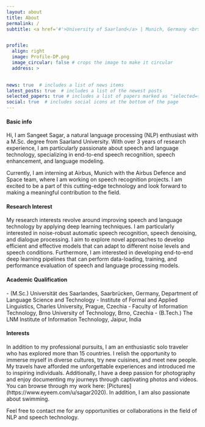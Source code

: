 ```yaml
---
layout: about
title: About
permalink: /
subtitle: <a href='#'>University of Saarland</a> | Munich, Germany <br> Email- <b> sangeetsagar2020[at]gmail[dot]com


profile:
  align: right
  image: Profile-DP.png
  image_circular: false # crops the image to make it circular
  address: >
    

news: true  # includes a list of news items
latest_posts: true  # includes a list of the newest posts
selected_papers: true # includes a list of papers marked as "selected={true}"
social: true  # includes social icons at the bottom of the page
---
```

<h4> Basic info </h4>
Hi, I am Sangeet Sagar, a natural language processing (NLP) enthusiast with a M.Sc. degree from Saarland University. With over 3 years of research experience, I am particularly passionate about speech and language technology, specializing in end-to-end speech recognition, speech enhancement, and language modeling.

Currently, I am interning at Airbus, Munich with the Airbus Defence and Space team, where I am working on speech recognition projects. I am excited to be a part of this cutting-edge technology and look forward to making a meaningful contribution to the field.

<h4> Research Interest </h4>
My research interests revolve around improving speech and language technology by applying deep learning techniques. I am particularly interested in noise-robust automatic speech recognition, speech denoising, and dialogue processing. I aim to explore novel approaches to develop efficient and effective models that can adapt to different noise levels and speech conditions. Furthermore, I am interested in developing end-to-end deep learning pipelines that can perform data-loading, training, and performance evaluation of speech and language processing models.

<h4> Academic Qualification </h4>
- (M.Sc.) Universität des Saarlandes, Saarbrücken, Germany, Department of Language Science and Technology
- Institute of Formal and Applied Linguistics, Charles University, Prague, Czechia
- Faculty of Information Technology, Brno University of Technology, Brno, Czechia
- (B.Tech.) The LNM Institute of Information Technology, Jaipur, India

<h4> Interests </h4>
In addition to my professional pursuits, I am an enthusiastic solo traveler who has explored more than 15 countries. I relish the opportunity to immerse myself in diverse cultures, try new cuisines, and meet new people. My travels have afforded me unforgettable experiences and introduced me to inspiring individuals. Additionally, I have a deep passion for photography and enjoy documenting my journeys through captivating photos and videos. You can browse through my work here: [Pictures](https://www.eyeem.com/u/sagar2020). In addition, I am also passionate about swimming.

Feel free to contact me for any opportunities or collaborations in the field of NLP and speech technology.

<!-- My biography here. Tell the world about yourself. Link to your favorite [subreddit](http://reddit.com). You can put a picture in, too. The code is already in, just name your picture `prof_pic.jpg` and put it in the `img/` folder.

Put your address / P.O. box / other info right below your picture. You can also disable any these elements by editing `profile` property of the YAML header of your `_pages/about.md`. Edit `_bibliography/papers.bib` and Jekyll will render your [publications page](/al-folio/publications/) automatically.

Link to your social media connections, too. This theme is set up to use [Font Awesome icons](http://fortawesome.github.io/Font-Awesome/) and [Academicons](https://jpswalsh.github.io/academicons/), like the ones below. Add your Facebook, Twitter, LinkedIn, Google Scholar, or just disable all of them. -->
